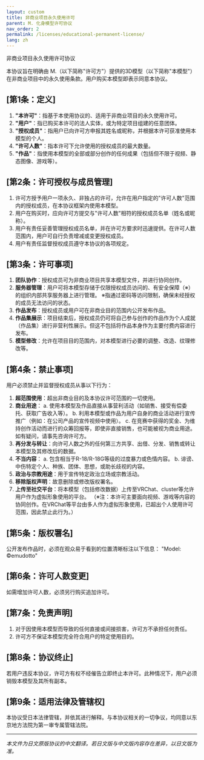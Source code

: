 ```yaml
---
layout: custom
title: 非商业项目永久使用许可
parent: M. 化身模型许可协议
nav_order: 2
permalink: /licenses/educational-permanent-license/
lang: zh
---
```


非商业项目永久使用许可协议

本协议旨在明确由 M.（以下简称"许可方"）提供的3D模型（以下简称"本模型"）在非商业项目中的永久使用条款。用户购买本模型即表示同意本协议。

## [第1条：定义]
1.  **"本许可"**：指基于本使用协议的、适用于非商业项目的永久使用许可。
2.  **"用户"**：指已购买本许可的法人实体，或为特定项目组建的任意团体。
3.  **"授权成员"**：指用户已向许可方申报其姓名或昵称，并根据本许可获准使用本模型的个人。
4.  **"许可人数"**：指本许可下允许使用的授权成员的最大数量。
5.  **"作品"**：指使用本模型的全部或部分创作的任何成果（包括但不限于视频、静态图像、游戏等）。

## [第2条：许可授权与成员管理]
1.  许可方授予用户一项永久、非独占的许可，允许在用户指定的"许可人数"范围内的授权成员，在本协议框架内使用本模型。
2.  用户在购买时，应向许可方提交与"许可人数"相符的授权成员名单（姓名或昵称）。
3.  用户有责任妥善管理授权成员名单，并在许可方要求时迅速提供。在许可人数范围内，用户可自行负责增减或变更授权成员。
4.  用户有责任监督授权成员遵守本协议的各项规定。

## [第3条：许可事项]
1.  **团队协作**：授权成员可为非商业项目共享本模型文件，并进行协同创作。
2.  **服务器管理**：用户可将本模型存储于仅限授权成员访问的、有安全保障（※）的组织内部共享服务器上进行管理。
    ※指通过密码等访问限制，确保未经授权的成员无法访问的状态。
3.  **作品发布**：授权成员或用户可在非商业目的范围内公开发布作品。
4.  **作品集展示**：项目结束后，授权成员仍可将自己参与创作的作品作为个人成就（作品集）进行非营利性展示。但这不包括将作品本身作为主要付费内容进行发布。
5.  **模型修改**：允许在项目目的范围内，对本模型进行必要的调整、改造、纹理修改等。

## [第4条：禁止事项]
用户必须禁止并监督授权成员从事以下行为：
1.  **超范围使用**：超出非商业目的及本协议许可范围的一切使用。
2.  **商业用途**：
    a. 使用本模型及作品直接从事营利活动（如销售、接受有偿委托、获取广告收入等）。
    b. 利用本模型或作品为用户自身的商业活动进行宣传推广（例如：在公司产品的宣传视频中使用）。
    c. 在竞赛中获得的奖金、为维持创作活动而进行的众筹回报等，即使非直接销售，也可能被视为商业用途。如有疑问，请事先咨询许可方。
3.  **再分发与转让**：向许可人数之外的任何第三方共享、出借、分发、销售或转让本模型及其修改后的数据。
4.  **不当内容**：
    a. 包含相当于R-18/R-18G等级的过度暴力或色情内容。
    b. 诽谤、中伤特定个人、种族、团体、思想，或助长歧视的内容。
5.  **政治与宗教用途**：用于宣传特定政治立场或宗教活动。
6.  **移除版权声明**：故意删除或修改版权署名。
7.  **上传至社交平台**：将本模型（包括修改数据）上传至VRChat、cluster等允许用户作为虚拟形象使用的平台。
    （※注：本许可主要面向视频、游戏等内容的协同创作。在VRChat等平台由多人作为虚拟形象使用，已超出个人使用许可范围，因此禁止此行为。）

## [第5条：版权署名]
公开发布作品时，必须在观众易于看到的位置清晰标注以下信息：
"Model: ©emudotto"

## [第6条：许可人数变更]
如需增加许可人数，必须另行购买追加许可。

## [第7条：免责声明]
1.  对于因使用本模型而导致的任何直接或间接损害，许可方不承担任何责任。
2.  许可方不保证本模型完全符合用户的特定使用目的。

## [第8条：协议终止]
若用户违反本协议，许可方有权不经催告立即终止本许可。此种情况下，用户必须销毁本模型及其所有副本。

## [第9条：适用法律及管辖权]
本协议受日本法律管辖，并依其进行解释。与本协议相关的一切争议，均同意以东京地方法院为第一审专属管辖法院。

---
*本文件为日文原版协议的中文翻译。若日文版与中文版内容存在差异，以日文版为准。* 